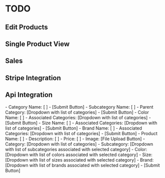# TODO

## Edit Products

## Single Product View

## Sales

## Stripe Integration

## Api Integration

<AddCategoryForm />
- Category Name: [       ]
- [Submit Button]

<AddSubcategoryForm />
- Subcategory Name: [       ]
- Parent Category: [Dropdown with list of categories]
- [Submit Button]

<AddColorForm />
- Color Name: [       ]
- Associated Categories: [Dropdown with list of categories]
- [Submit Button]

<AddSizeForm />
- Size Name: [       ]
- Associated Categories: [Dropdown with list of categories]
- [Submit Button]

<AddBrandForm />
- Brand Name: [       ]
- Associated Categories: [Dropdown with list of categories]
- [Submit Button]

<AddProductForm />
- Product Name: [       ]
- Description: [       ]
- Price: [       ]
- Image: [File Upload Button]
- Category: [Dropdown with list of categories]
- Subcategory: [Dropdown with list of subcategories associated with selected category]
- Color: [Dropdown with list of colors associated with selected category]
- Size: [Dropdown with list of sizes associated with selected category]
- Brand: [Dropdown with list of brands associated with selected category]
- [Submit Button]
